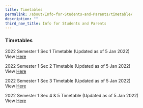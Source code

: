 ```yaml
---
title: Timetables
permalink: /about/Info-for-Students-and-Parents/timetable/
description: ""
third_nav_title: Info for Students and Parents
---
```

### **Timetables**

2022 Semester 1 Sec 1 Timetable (Updated as of 5 Jan 2022) <br>
View [Here](https://drive.google.com/file/d/1X1vx0uv3oasmpV8W3BD4YDYMZyNmaKpy/view?usp=sharing)

2022 Semester 1 Sec 2 Timetable (Updated as of 5 Jan 2022)<br>
View [Here](https://drive.google.com/file/d/1HDr8lyCPq94EtS9zHXj4nhEi-4uXtRPb/view?usp=sharing)

2022 Semester 1 Sec 3 Timetable (Updated as of 5 Jan 2022)<br>
View [Here](https://drive.google.com/file/d/1rPlh0ygpxZkKbGokHMyPjHmYmuXv9io5/view?usp=sharing)

2022 Semester 1 Sec 4 & 5 Timetable (Updated as of 5 Jan 2022) <br>
View [Here](https://drive.google.com/file/d/1gh6qBv8bujCIGH_MlVAf0PDBuY6Mqw_h/view?usp=sharing)